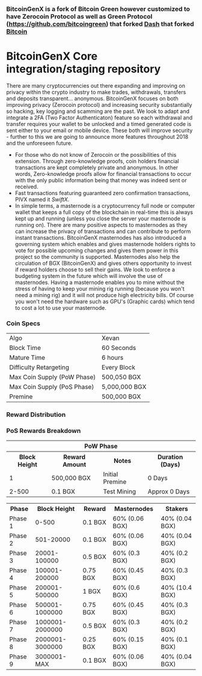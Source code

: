 ### BitcoinGenX is a fork of Bitcoin Green however customized to have Zerocoin Protocol as well as Green Protocol (https://github.com/bitcoingreen) that forked [Dash](https://github.com/dashpay/dash) that forked [Bitcoin](https://github.com/bitcoin/bitcoinp)


# BitcoinGenX Core integration/staging repository


There are many cryptocurrencies out there expanding and improving on privacy within the crypto industry to make trades, withdrawals, transfers and deposits transparent... anonymous. BitcoinGenX focuses on both improving privacy (Zerocoin protocol) and increasing security substantially so hacking, key logging and scamming are the past. We look to adapt and integrate a 2FA (Two Factor Authenticaton) feature so each withdrawal and transfer requires your wallet to be unlocked and a timed generated code is sent either to your email or mobile device. These both will improve security - further to this we are going to announce more features throughout 2018 and the unforeseen future.
- For those who do not know of Zerocoin or the possibilities of this extension. Through zero-knowledge proofs, coin holders financial transactions are kept completely private and anonymous. In other words, Zero-knowledge proofs allow for financial transactions to occur with the only public information being that money was indeed sent or received.
- Fast transactions featuring guaranteed zero confirmation transactions, PIVX named it _SwiftX_.
- In simple terms, a masternode is a cryptocurrency full node or computer wallet that keeps a full copy of the blockchain in real-time this is always kept up and running (unless you close the server your masternode is running on). There are many positive aspects to masternodes as they can increase the privacy of transactions and can contribute to perform instant transactions. BitcoinGenX masternodes has also introduced a governing system which enables and gives masternode holders rights to vote for possible upcoming changes and gives them power in this project so the community is supported. Masternodes also help the circulation of BGX (BitcoinGenX) and gives others opportunity to invest if reward holders choose to sell their gains. We look to enforce a budgeting system in the future which will involve the use of masternodes. Having a masternode enables you to mine without the stress of having to keep your mining rig running (because you won't need a mining rig) and it will not produce high electricity bills. Of course you won't need the hardware such as GPU's (Graphic cards) which tend to cost a lot to use your masternode.




### Coin Specs
<table>
<tr><td>Algo</td><td>Xevan</td></tr>
<tr><td>Block Time</td><td>60 Seconds</td></tr>
<tr><td>Mature Time</td><td>6 hours</td></tr>
<tr><td>Difficulty Retargeting</td><td>Every Block</td></tr>
<tr><td>Max Coin Supply (PoW Phase)</td><td>500,050 BGX</td></tr>
<tr><td>Max Coin Supply (PoS Phase)</td><td>5,000,000 BGX</td></tr>
<tr><td>Premine</td><td>500,000 BGX</td></tr>
</table>


### Reward Distribution

<table>
<th colspan=4>PoW Phase</th>
<tr><th>Block Height</th><th>Reward Amount</th><th>Notes</th><th>Duration (Days)</th></tr>
<tr><td>1</td><td>500,000 BGX</td><td>Initial Premine</td><td>0 Days</td></tr>
<tr><td>2-500</td><td>0.1 BGX</td><td rowspan=1>Test Mining</td><td rowspan=1> Approx 0 Days</td></tr>


### PoS Rewards Breakdown

<table>
<th>Phase</th><th>Block Height</th><th>Reward</th><th>Masternodes</th><th>Stakers</th>
<tr><td>Phase 1</td><td>0-500</td><td>0.1 BGX</td><td>60% (0.06 BGX)</td><td>40% (0.04 BGX)</td></tr>
<tr><td>Phase 2</td><td>501-20000</td><td>0.1 BGX</td><td>60% (0.06 BGX)</td><td>40% (0.04 BGX)</td></tr>
<tr><td>Phase 3</td><td>20001-100000</td><td>0.5 BGX</td><td>60% (0.3 BGX)</td><td>40% (0.2 BGX)</td></tr>
<tr><td>Phase 4</td><td>100001-200000</td><td>0.75 BGX</td><td>60% (0.45 BGX)</td><td>40% (0.3 BGX)</td></tr>
<tr><td>Phase 5</td><td>200001-500000</td><td>1 BGX</td><td>60% (0.6 BGX)</td><td>40% (10.4 BGX)</td></tr>
<tr><td>Phase 6</td><td>500001-1000000</td><td>0.75 BGX</td><td>60% (0.45 BGX)</td><td>40% (0.3 BGX)</td></tr>
<tr><td>Phase 7</td><td>1000001-2000000</td><td>0.5 BGX</td><td>60% (0.3 BGX)</td><td>40% (0.2 BGX)</td></tr>
<tr><td>Phase 8</td><td>2000001-3000000</td><td>0.25 BGX</td><td>60% (0.15 BGX)</td><td>40% (0.1 BGX)</td></tr>
<tr><td>Phase 9</td><td>3000001-MAX</td><td>0.1 BGX</td><td>60% (0.06 BGX)</td><td>40% (0.04 BGX)</td></tr>
</table>
